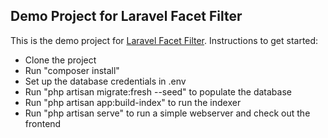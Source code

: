 ## Demo Project for Laravel Facet Filter

This is the demo project for [Laravel Facet Filter](https://github.com/mgussekloo/laravel-facet-filter).
Instructions to get started:

- Clone the project
- Run "composer install"
- Set up the database credentials in .env
- Run "php artisan migrate:fresh --seed" to populate the database
- Run "php artisan app:build-index" to run the indexer
- Run "php artisan serve" to run a simple webserver and check out the frontend